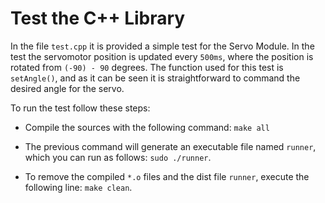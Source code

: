 # Test the C++ Library

In the file `test.cpp` it is provided a simple test for the Servo Module. In the test the servomotor position is updated every `500ms`, where the position is rotated from `(-90) - 90` degrees. The function used for this test is `setAngle()`, and as it can be seen it is straightforward to command the desired angle for the servo.

To run the test follow these steps:

* Compile the sources with the following command: `make all`

* The previous command will generate an executable file named `runner`, which you can run as follows: `sudo ./runner`.

* To remove the compiled `*.o` files and the dist file `runner`, execute the following line: `make clean`.
